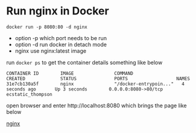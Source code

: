 # Run nginx in Docker
~~~ 
docker run -p 8080:80 -d nginx
~~~
- option -p which port needs to be run
- option -d run docker in detach mode
- nginx use nginx:latest image

run `docker ps` to get the container details something like below
~~~
CONTAINER ID        IMAGE               COMMAND                  CREATED             STATUS              PORTS                  NAMES
31e7cb130a5f        nginx               "/docker-entrypoin..."   4 seconds ago       Up 3 seconds        0.0.0.0:8080->80/tcp   ecstatic_thompson
~~~

open browser and enter http://localhost:8080 which brings the page like below

[nginx](./doc/docker_nginx.png)
